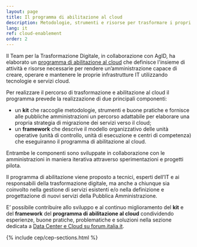 ```yaml
---
layout: page
title: Il programma di abilitazione al cloud
description: Metodologie, strumenti e risorse per trasformare i propri servizi utilizzando le tecnologie cloud.
lang: it
ref: cloud-enablement
order: 2
---
```

Il Team per la Trasformazione Digitale, in collaborazione con AgID, ha elaborato un [programma di abilitazione al cloud](https://cloud-italia.readthedocs.io/projects/cloud-italia-docs/it/latest/cloud-enablement.html) che definisce l'insieme di attività e risorse necessarie per rendere un&rsquo;amministrazione capace di creare, operare e mantenere le proprie infrastrutture IT utilizzando tecnologie e servizi cloud.

Per realizzare il percorso di trasformazione e abilitazione al cloud il programma prevede la realizzazione di due principali componenti:

* un **kit** che raccoglie metodologie, strumenti e buone pratiche e fornisce alle pubbliche amministrazioni un percorso adattabile per elaborare una propria strategia di migrazione dei servizi verso il cloud;
* un **framework** che descrive il modello organizzativo delle unità operative (unità di controllo, unità di esecuzione e centri di competenza) che eseguiranno il programma di abilitazione al cloud.

Entrambe le componenti sono sviluppate in collaborazione con le amministrazioni in maniera iterativa attraverso sperimentazioni e progetti pilota.

Il programma di abilitazione viene proposto a tecnici, esperti dell&rsquo;IT e ai responsabili della trasformazione digitale, ma anche a chiunque sia coinvolto nella gestione di servizi esistenti e/o nella definizione e progettazione di nuovi servizi della Pubblica Amministrazione.

E&rsquo; possibile contribuire allo sviluppo e al continuo miglioramento del **kit** e del **framework** del **programma di abilitazione al cloud** condividendo esperienze, buone pratiche, problematiche e soluzioni nella sezione dedicata a [Data Center e Cloud su forum.italia.it](https://forum.italia.it/c/piano-triennale/data-center-e-cloud).

{% include cep/cep-sections.html %}
